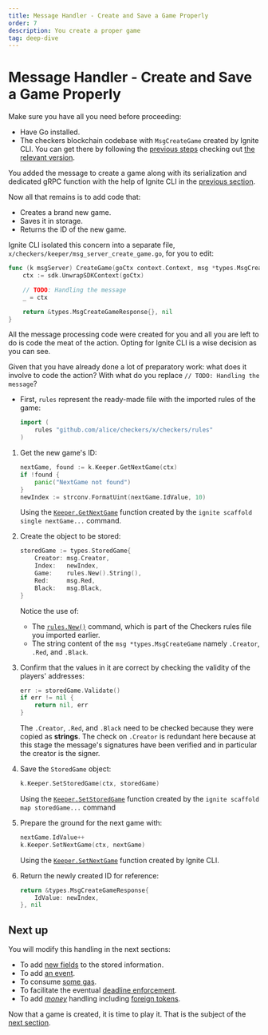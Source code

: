 ```yaml
---
title: Message Handler - Create and Save a Game Properly
order: 7
description: You create a proper game
tag: deep-dive
---
```


# Message Handler - Create and Save a Game Properly

<HighlightBox type="synopsis">

Make sure you have all you need before proceeding:

* Have Go installed.
* The checkers blockchain codebase with `MsgCreateGame` created by Ignite CLI. You can get there by following the [previous steps](./create-message.md) checking out  [the relevant version](https://github.com/cosmos/b9-checkers-academy-draft/tree/create-game-msg).

</HighlightBox>

You added the message to create a game along with its serialization and dedicated gRPC function with the help of Ignite CLI in the [previous section](./create-message.md).

Now all that remains is to add code that:

* Creates a brand new game.
* Saves it in storage.
* Returns the ID of the new game.

Ignite CLI isolated this concern into a separate file, `x/checkers/keeper/msg_server_create_game.go`, for you to edit:

```go [https://github.com/cosmos/b9-checkers-academy-draft/blob/e78cba34926ba0adee23febb1ce44774e2c466b3/x/checkers/keeper/msg_server_create_game.go#L10-L17]
func (k msgServer) CreateGame(goCtx context.Context, msg *types.MsgCreateGame) (*types.MsgCreateGameResponse, error) {
    ctx := sdk.UnwrapSDKContext(goCtx)

    // TODO: Handling the message
    _ = ctx

    return &types.MsgCreateGameResponse{}, nil
}
```

All the message processing code were created for you and all you are left to do is code the meat of the action. Opting for Ignite CLI is a wise decision as you can see.

Given that you have already done a lot of preparatory work: what does it involve to code the action? With what do you replace `// TODO: Handling the message`?

* First, `rules` represent the ready-made file with the imported rules of the game:

    ```go
    import (
        rules "github.com/alice/checkers/x/checkers/rules"
    )
    ```

1. Get the new game's ID:

    ```go [https://github.com/cosmos/b9-checkers-academy-draft/blob/d59a74496a96018c57fdff72c443980c08416499/x/checkers/keeper/msg_server_create_game.go#L15-L19]
    nextGame, found := k.Keeper.GetNextGame(ctx)
    if !found {
        panic("NextGame not found")
    }
    newIndex := strconv.FormatUint(nextGame.IdValue, 10)
    ```

    Using the [`Keeper.GetNextGame`](https://github.com/cosmos/b9-checkers-academy-draft/blob/d59a74496a96018c57fdff72c443980c08416499/x/checkers/keeper/next_game.go#L17) function created by the `ignite scaffold single nextGame...` command.

2. Create the object to be stored:

    ```go [https://github.com/cosmos/b9-checkers-academy-draft/blob/d59a74496a96018c57fdff72c443980c08416499/x/checkers/keeper/msg_server_create_game.go#L20-L26]
    storedGame := types.StoredGame{
        Creator: msg.Creator,
        Index:   newIndex,
        Game:    rules.New().String(),
        Red:     msg.Red,
        Black:   msg.Black,
    }
    ```

    Notice the use of:

    * The [`rules.New()`](https://github.com/cosmos/b9-checkers-academy-draft/blob/d59a74496a96018c57fdff72c443980c08416499/x/checkers/rules/checkers.go#L122) command, which is part of the Checkers rules file you imported earlier.
    * The string content of the `msg *types.MsgCreateGame` namely `.Creator`, `.Red`, and `.Black`.

3. Confirm that the values in it are correct by checking the validity of the players' addresses:

    ```go [https://github.com/cosmos/b9-checkers-academy-draft/blob/d59a74496a96018c57fdff72c443980c08416499/x/checkers/keeper/msg_server_create_game.go#L27-L30]
    err := storedGame.Validate()
    if err != nil {
        return nil, err
    }
    ```

    The `.Creator`, `.Red`, and `.Black` need to be checked because they were copied as **strings**. The check on `.Creator` is redundant here because at this stage the message's signatures have been verified and in particular the creator is the signer.

4. Save the `StoredGame` object:

    ```go [https://github.com/cosmos/b9-checkers-academy-draft/blob/d59a74496a96018c57fdff72c443980c08416499/x/checkers/keeper/msg_server_create_game.go#L31]
    k.Keeper.SetStoredGame(ctx, storedGame)
    ```

    Using the [`Keeper.SetStoredGame`](https://github.com/cosmos/b9-checkers-academy-draft/blob/d59a74496a96018c57fdff72c443980c08416499/x/checkers/keeper/stored_game.go#L10) function created by the `ignite scaffold map storedGame...` command

5. Prepare the ground for the next game with:

    ```go [https://github.com/cosmos/b9-checkers-academy-draft/blob/d59a74496a96018c57fdff72c443980c08416499/x/checkers/keeper/msg_server_create_game.go#L33-L34]
    nextGame.IdValue++
    k.Keeper.SetNextGame(ctx, nextGame)
    ```

    Using the [`Keeper.SetNextGame`](https://github.com/cosmos/b9-checkers-academy-draft/blob/d59a74496a96018c57fdff72c443980c08416499/x/checkers/keeper/next_game.go#L10) function created by Ignite CLI.

6. Return the newly created ID for reference:

    ```go [https://github.com/cosmos/b9-checkers-academy-draft/blob/d59a74496a96018c57fdff72c443980c08416499/x/checkers/keeper/msg_server_create_game.go#L36-L38]
    return &types.MsgCreateGameResponse{
        IdValue: newIndex,
    }, nil
    ```

## Next up

You will modify this handling in the next sections:

* To add [new fields](./game-fifo.md) to the stored information.
* To add [an event](./events.md).
* To consume [some gas](./gas-meter.md).
* To facilitate the eventual [deadline enforcement](./game-forfeit.md).
* To add [_money_](./game-wager.md) handling including [foreign tokens](./wager-denom.md).

Now that a game is created, it is time to play it. That is the subject of the [next section](./play-game.md).
